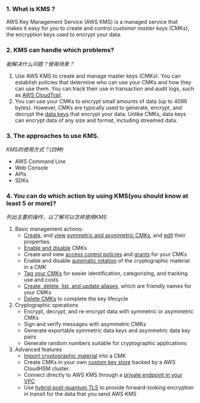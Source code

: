 ### 1. What is KMS ?

AWS Key Management Service (AWS KMS) is a managed service that makes it easy for you to create and control *customer master keys* (CMKs), the encryption keys used to encrypt your data.



### 2. KMS can handle which problems? 
*能解决什么问题？使用场景？*

1. Use AWS KMS to create and manage master keys (CMKs). You can establish policies that determine who can use your CMKs and how they can use them. You can track their use in transaction and audit logs, such as [AWS CloudTrail](https://docs.aws.amazon.com/kms/latest/developerguide/logging-using-cloudtrail.html).
2. You can use your CMKs to encrypt small amounts of data (up to 4096 bytes). However, CMKs are typically used to generate, encrypt, and decrypt the [data keys](https://docs.aws.amazon.com/kms/latest/developerguide/concepts.html#data-keys) that encrypt your data. Unlike CMKs, data keys can encrypt data of any size and format, including streamed data.



### 3. The approaches to use KMS.
*KMS的使用方式？(四种)*

* AWS Command Line 
* Web Console
* APIs
* SDKs



### 4. You can do which action by using KMS(you should know at least 5 or more)?

*列出主要的操作，以了解可以怎样使用KMS*

1. Basic management actions:
   - [Create](https://docs.aws.amazon.com/kms/latest/developerguide/create-keys.html), and [view](https://docs.aws.amazon.com/kms/latest/developerguide/viewing-keys.html) [symmetric and asymmetric CMKs](https://docs.aws.amazon.com/kms/latest/developerguide/symmetric-asymmetric.html), and [edit](https://docs.aws.amazon.com/kms/latest/developerguide/editing-keys.html) their properties.
   - [Enable and disable](https://docs.aws.amazon.com/kms/latest/developerguide/enabling-keys.html) CMKs
   - Create and view [access control policies](https://docs.aws.amazon.com/kms/latest/developerguide/control-access.html) and [grants](https://docs.aws.amazon.com/kms/latest/developerguide/grants.html) for your CMKs
   - Enable and disable [automatic rotation](https://docs.aws.amazon.com/kms/latest/developerguide/rotate-keys.html) of the cryptographic material in a CMK
   - [Tag your CMKs](https://docs.aws.amazon.com/kms/latest/developerguide/tagging-keys.html) for easier identification, categorizing, and tracking use and costs
   - [Create, delete, list, and update aliases](https://docs.aws.amazon.com/kms/latest/developerguide/programming-aliases.html), which are friendly names for your CMKs
   - [Delete CMKs](https://docs.aws.amazon.com/kms/latest/developerguide/deleting-keys.html) to complete the key lifecycle
2. Cryptographic operations
   - Encrypt, decrypt, and re-encrypt data with symmetric or asymmetric CMKs
   - Sign and verify messages with asymmetric CMKs
   - Generate exportable symmetric data keys and asymmetric data key pairs
   - Generate random numbers suitable for cryptographic applications
3. Advanced features
   - [Import cryptographic material](https://docs.aws.amazon.com/kms/latest/developerguide/importing-keys.html) into a CMK
   - Create CMKs in your own [custom key store](https://docs.aws.amazon.com/kms/latest/developerguide/custom-key-store-overview.html) backed by a AWS CloudHSM cluster.
   - Connect directly to AWS KMS through a [private endpoint in your VPC](https://docs.aws.amazon.com/kms/latest/developerguide/kms-vpc-endpoint.html)
   - Use [hybrid post-quantum TLS](https://docs.aws.amazon.com/kms/latest/developerguide/pqtls.html) to provide forward-looking encryption in transit for the data that you send AWS KMS





